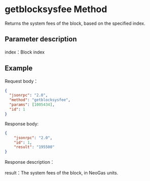 # getblocksysfee Method

Returns the system fees of the block, based on the specified index.

## Parameter description

index：Block index

## Example

Request body：

```json
{
  "jsonrpc": "2.0",
  "method": "getblocksysfee",
  "params": [1005434],
  "id": 1
}
```

Response body:

```json
{
    "jsonrpc": "2.0",
    "id": 1,
    "result": "195500"
}
```

Response description：

result：The system fees of the block, in NeoGas units.
